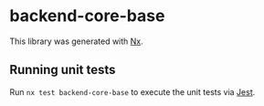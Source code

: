 # backend-core-base

This library was generated with [Nx](https://nx.dev).

## Running unit tests

Run `nx test backend-core-base` to execute the unit tests via [Jest](https://jestjs.io).
